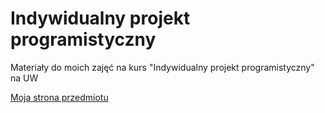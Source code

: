 # Indywidualny projekt programistyczny

Materiały do moich zajęć na kurs "Indywidualny projekt programistyczny" na UW

[Moja strona przedmiotu](https://mimuw.edu.pl/~bk371002/IPP/2021/)